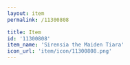 ```yaml
---
layout: item
permalink: /11300808

title: Item
id: '11300808'
item_name: 'Sirensia the Maiden Tiara'
icon_url: 'item/icon/11300808.png'
---
```

